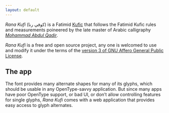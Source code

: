 ```yaml
---
layout: default
---
```


_Rana Kufi_ (كوفي رنا) is a Fatimid [Kufic][1] that follows the Fatimid Kufic rules and
measurements poineered by the late master of Arabic calligraphy [_Mohammad
Abdul Qadir_][2].

_Rana Kufi_ is a free and open source project, any one is welcomed to use and
modify it under the terms of the [version 3 of GNU Affero General Public
License][4].

The app
-------

The font provides many alternate shapes for many of its glyphs, which should be
usable in any OpenType-savvy application. But since many apps have poor
OpenType support, or bad UI, or don’t allow controlling features for single
glyphs, _Rana Kufi_ comes with a web application that provides easy access to
glyph alternates.


[1]: https://en.wikipedia.org/wiki/Kufic
[2]: https://ar.wikipedia.org/wiki/محمد_عبد_القادر_عبد_الله_(خطاط)
[3]: https://aliftype.com/rana-kufi/app/
[4]: https://github.com/aliftype/rana-kufi/blob/master/LICENSE
